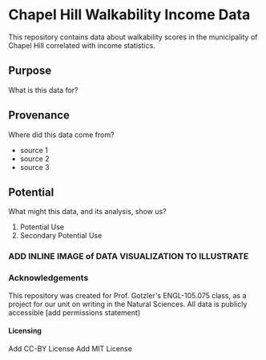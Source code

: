 # Chapel Hill Walkability Income Data

This repository contains data about walkability scores in the municipality of Chapel Hill correlated with income statistics. 

## Purpose
What is this data for?

## Provenance
Where did this data come from?

- source 1
- source 2
- source 3

## Potential
What might this data, and its analysis, show us?

1. Potential Use
2. Secondary Potential Use

### ADD INLINE IMAGE of DATA VISUALIZATION TO ILLUSTRATE

### Acknowledgements
This repository was created for Prof. Gotzler's ENGL-105.075 class, as a project for our unit on writing in the Natural Sciences. All data is publicly accessible [add permissions statement)

#### Licensing
Add CC-BY License
Add MIT License 

